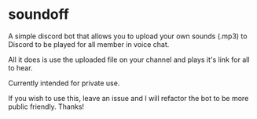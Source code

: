 # soundoff

A simple discord bot that allows you to upload your own sounds (.mp3) to Discord to be played for all member in voice chat.

All it does is use the uploaded file on your channel and plays it's link for all to hear.

Currently intended for private use.

If you wish to use this, leave an issue and I will refactor the bot to be more public friendly. Thanks!
